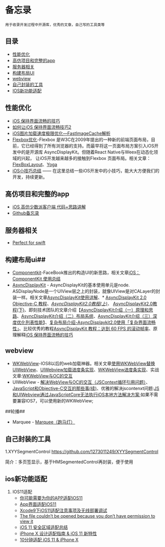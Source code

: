 ﻿# 备忘录
    用于收录开发过程中开源库，优秀的文章，自己写的工具类等
## 目录 ##

- [性能优化](#性能优化)
- [高仿项目和完整的app](#高仿项目和完整的app)
- [服务器相关](#服务器相关)
- [构建布局UI](#构建布局ui)
- [webview](#webview)
- [自己封装的工具](#自己封装的工具)
- [IOS新功能适配](#ios新功能适配)

## 性能优化 ##
 - [iOS 保持界面流畅的技巧][1]
 - [如何让iOS 保持界面流畅技巧2][2]
 - [iOS图片加载速度极限优化—FastImageCache解析][3]
 - [Flexbox优化][4]-Flexbox     是W3C在2009年提出的一种新的前端页面布局，目前，它已经得到了所有浏览器的支持。而最早将这一页面布局方案引入iOS开发中的是开源库 AsyncDisplayKit。但随着React Native与Weex在动态化领域的兴起， 让iOS开发越来越多的接触到Flexbox 页面布局。相关文章：[FlexBoxLayout][5]、[Yoga][6]
 - [iOS小技巧总结][7] —— 在这里总结一些iOS开发中的小技巧，能大大方便我们的开发，持续更新。

## 高仿项目和完整的app ##

- [iOS 高仿少数派客户端 代码+思路讲解][8]
- [Github备忘录][9]

## 服务器相关 ##

- [Perfect for swift][10]

## 构建布局ui##

 - [Componentkit][11]-FaceBook推出的构造UI的新思路，相关文章[iOS：ComponentKit 使用总结][12]
 - [AsyncDisplayKit][13] - AsyncDisplayKit的基本使用单元是node. ASDisplayNode是一个UIView层之上的封装，就像UIView是对CALayer的封装一样。相关文章[AsyncDisplayKit使用详解][14]、* [AsyncDisplayKit 2.0 Objective-C 教程][15]、*[AsyncDisplayKit2.0教程(上)][16]、* [AsyncDisplayKit2.0教程(下)][17]、即刻技术团队的文章介绍【[AsyncDisplayKit介绍（一）原理和思路][18]、[AsyncDisplayKit介绍（二）布局系统][19]、[AsyncDisplayKit介绍（三）深度优化列表性能][20]】、[复杂布局介绍-AsyncDisplaykit2.0使用「复杂界面流畅性」][21]、比较优秀的教程[AsyncDisplayKit 教程：达到 60 FPS 的滚动帧率][22]、原理解释[iOS 保持界面流畅的技巧][23]

## webview ##

 - [WKWebView][24]-IOS8以后的web加载神器。相关文章[使用WKWebView替换UIWebView][25]、[UIWebview加载进度条实现][26]、[WKWebView进度条实现][27]、实战文章:[WKWebView与OC的交互][28]
 - UIWebView - [解决WebView与OC的交互（JSContext循环引用问题）][29]、[JavaScript和Objective-C交互的那些事(续)][30]、优雅的解决jscontenxt问题:[JS和UIWebview通过JavaScriptCore无法执行iOS本地方法解决方案][31];如果不需要兼容IOS7，可以使用新的WKWebView;

##轮播##

 - Marquee - [Marquee（跑马灯）][32]

## 自己封装的工具 ##

1.XYYSegmentControl https://github.com/1273011249/XYYSegmentControl

简介：多页签显示，基于HMSegmentedControl再封装，便于使用

## ios新功能适配 ##

 1. IOS11适配
    - [你可能需要为你的APP适配iOS11][33]
    - [App界面适配iOS11][34]
    - [Xcode9下iOS11适配注意事项及无线部署调试][35]
    - [The file couldn’t be opened because you don’t have permission to view it][36]  
    - [iOS 11 安全区域适配总结][37]
    - [iPhone X 设计适配指南 & iOS 11 新特性][38]
    - [10分钟适配 iOS 11 & iPhone X][39]


  [1]: https://blog.ibireme.com/2015/11/12/smooth_user_interfaces_for_ios/
  [2]: http://www.cnblogs.com/ioriwellings/p/5011993.html
  [3]: http://blog.cnbang.net/tech/2578/
  [4]: http://www.cocoachina.com/ios/20170314/18878.html
  [5]: https://github.com/LPD-iOS/FlexBoxLayout
  [6]: https://github.com/facebook/yoga
  [7]: http://www.jianshu.com/p/4523eafb4cd4
  [8]: http://www.jianshu.com/p/1265eea814c6
  [9]: http://www.jianshu.com/p/5c16f21a74de
  [10]: https://github.com/PerfectlySoft/Perfect
  [11]: https://github.com/facebook/componentkit
  [12]: https://segmentfault.com/a/1190000002706612
  [13]: https://github.com/facebookarchive/AsyncDisplayKit
  [14]: http://www.jianshu.com/p/a6105e22d394
  [15]: http://blog.csdn.net/kmyhy/article/details/55656939
  [16]: http://blog.csdn.net/kmyhy/article/details/54632659
  [17]: http://blog.csdn.net/kmyhy/article/details/54846322
  [18]: https://zhuanlan.zhihu.com/p/25371361
  [19]: https://zhuanlan.zhihu.com/p/26283742
  [20]: https://zhuanlan.zhihu.com/p/29537687
  [21]: http://www.jianshu.com/p/afc69cd9e824
  [22]: http://www.cocoachina.com/swift/20141124/10298.html
  [23]: https://blog.ibireme.com/2015/11/12/smooth_user_interfaces_for_ios/
  [24]: https://github.com/XFIOSXiaoFeng/WKWebView
  [25]: http://www.jianshu.com/p/6ba2507445e4
  [26]: http://www.cnblogs.com/yajunLi/p/6292507.html
  [27]: http://www.jianshu.com/p/b32b9fb6cb0a
  [28]: http://www.jianshu.com/p/d8a8913d7e8e
  [29]: http://www.jianshu.com/p/94bd66874dba
  [30]: http://www.jianshu.com/p/939db6215436
  [31]: https://galileioo.github.io/posts/UIWebview-JS.html
  [32]: https://github.com/jinht/Marquee
  [33]: http://www.jianshu.com/p/370d82ba3939
  [34]: http://www.jianshu.com/p/352f101d6df1
  [35]: http://shizhifang886.blog.163.com/blog/static/30585110201482912125657/
  [36]: http://shizhifang886.blog.163.com/blog/static/30585110201482912125657/
  [37]: http://www.jianshu.com/p/efbc8619d56b
  [38]: https://mp.weixin.qq.com/s/7kM8Qiha7np6_QWfduxD-A
  [39]: http://www.cocoachina.com/ios/20170925/20642.html
